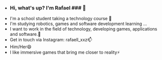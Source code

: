 - ### Hi, what's up? I'm Rafael ### 👋
- I'm a school student taking a technology course 👀
- I'm studying robotics, games and software development learning ...
- I want to work in the field of technology, developing games, applications and software.💞️
- Get in touch via Instagram: rafaell_xxz📫
- Him/Her😄
- I like immersive games that bring me closer to reality⚡

<!---
GH02T007/GH02T007 is a ✨ special ✨ repository because its `README.md` (this file) appears on your GitHub profile.
You can click the Preview link to take a look at your changes.
--->
